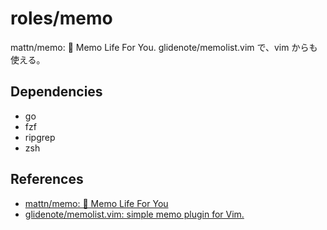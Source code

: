 # roles/memo
mattn/memo: 📓 Memo Life For You. glidenote/memolist.vim で、vim からも使える。



## Dependencies
- go
- fzf
- ripgrep
- zsh



## References
- [mattn/memo: 📓 Memo Life For You](https://github.com/mattn/memo)
- [glidenote/memolist.vim: simple memo plugin for Vim.](https://github.com/glidenote/memolist.vim)


